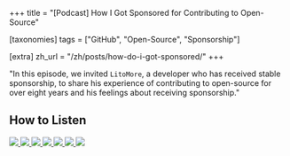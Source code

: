 +++
title = "[Podcast] How I Got Sponsored for Contributing to Open-Source"

[taxonomies]
tags = ["GitHub", "Open-Source", "Sponsorship"]

[extra]
zh_url = "/zh/posts/how-do-i-got-sponsored/"
+++

"In this episode, we invited `LitoMore`, a developer who has received stable sponsorship, to share his experience of contributing to open-source for over eight years and his feelings about receiving sponsorship."

<!-- more -->

<h2>How to Listen</h2>

<p class="no-external-icon">
  <a target="_blank" rel="noopener nofollow noreferrer" href="https://osf2f.net/episode/S01E22">
    <img src="https://img.shields.io/badge/🎧_OSF2F-222" />
  </a>
  <a target="_blank" rel="noopener nofollow noreferrer" href="https://feeds.osf2f.net/osf2f.xml">
    <img src="https://img.shields.io/badge/RSS-FFA500?logo=rss&logoColor=fff" />
  </a>
  <a target="_blank" rel="noopener nofollow noreferrer" href="https://github.com/opensource-f2f/episode/blob/main/shownotes/S01E22-LitoMore%E5%8F%82%E4%B8%8E%E5%BC%80%E6%BA%90%E5%B9%B6%E8%8E%B7%E5%BE%97%20Sponsor%20%E7%9A%84%E8%BF%87%E7%A8%8B.md">
    <img src="https://img.shields.io/badge/GitHub-181717?logo=github&logoColor=fff" />
  </a>
  <a target="_blank" rel="noopener nofollow noreferrer" href="https://www.xiaoyuzhoufm.com/episode/67a5c6b4bf2864230a022e05">
    <img src="https://img.shields.io/badge/💫_Xiaoyuzhou_FM-63B7D8" />
  </a>
  <a target="_blank" rel="noopener nofollow noreferrer" href="https://music.163.com/#/program?id=3071339944">
    <img src="https://img.shields.io/badge/NetEase_Music-D43C33?logo=neteasecloudmusic&logoColor=fff" />
  </a>
  <a target="_blank" rel="noopener nofollow noreferrer" href="https://podcasts.apple.com/us/podcast/litomore%E5%8F%82%E4%B8%8E%E5%BC%80%E6%BA%90%E5%B9%B6%E8%8E%B7%E5%BE%97-sponsor-%E7%9A%84%E8%BF%87%E7%A8%8B/id1587487089?i=1000689902744&l=zh-Hans-CN">
    <img src="https://img.shields.io/badge/Apple%20Podcasts-9933CC?logo=applepodcasts&logoColor=fff" />
  </a>
  <a target="_blank" rel="noopener nofollow noreferrer" href="https://www.youtube.com/watch?v=zbCK9mwLenk">
    <img src="https://img.shields.io/badge/YouTube-FF0000?logo=youtube&logoColor=fff">
  </a>
</p>

